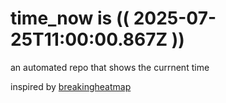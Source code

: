 # time_now is (( 2025-07-25T11:00:00.867Z ))

an automated repo that shows the currnent time

inspired by [breakingheatmap](https://github.com/breakingheatmap/breakingheatmap)